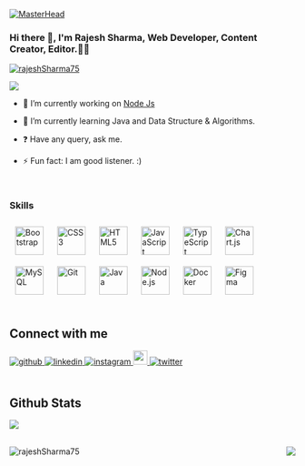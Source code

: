 <!-- <div align="center">
<img src="https://i.gifer.com/R4Rq.gif" align="center" style="width: 100%" />
</div>  -->

[![MasterHead](https://www.arkasoftwares.com/blog/wp-content/uploads/2021/01/header_banner-2.jpg)]()

  
### <div align="left">Hi there 👋, I'm Rajesh Sharma, Web Developer, Content Creator, Editor.👨‍💻 </div>  
  

<p align="left"> <a href="https://github.com/ryo-ma/github-profile-trophy"><img src="https://github-profile-trophy.vercel.app/?username=rajeshSharma75" alt="rajeshSharma75" /></a> </p>
<img src="https://user-images.githubusercontent.com/95478989/198955082-6e78ebb5-e1e4-49f9-8d32-6e5af3984dcd.gif">

- 🔭 I’m currently working on [Node Js](https://nodejs.org)  
  

- 🌱 I’m currently learning Java and Data Structure & Algorithms.   
  

- ❓ Have any query, ask me.  
  

- ⚡ Fun fact: I am good listener. :)  
  

<br/>  






### Skills  
<div align="left">  
<!-- <a href="https://reactjs.org/" target="_blank"><img style="margin: 10px" src="https://profilinator.rishav.dev/skills-assets/react-original-wordmark.svg" alt="React" height="50" /></a>  -->
<a href="https://getbootstrap.com/docs/3.4/javascript/" target="_blank"><img style="margin: 10px" src="https://profilinator.rishav.dev/skills-assets/bootstrap-plain.svg" alt="Bootstrap" height="50" /></a>  
<a href="https://www.w3schools.com/css/" target="_blank"><img style="margin: 10px" src="https://profilinator.rishav.dev/skills-assets/css3-original-wordmark.svg" alt="CSS3" height="50" /></a>  
<a href="https://en.wikipedia.org/wiki/HTML5" target="_blank"><img style="margin: 10px" src="https://profilinator.rishav.dev/skills-assets/html5-original-wordmark.svg" alt="HTML5" height="50" /></a>  
<a href="https://www.javascript.com/" target="_blank"><img style="margin: 10px" src="https://profilinator.rishav.dev/skills-assets/javascript-original.svg" alt="JavaScript" height="50" /></a>  
<a href="https://www.typescriptlang.org/" target="_blank"><img style="margin: 10px" src="https://profilinator.rishav.dev/skills-assets/typescript-original.svg" alt="TypeScript" height="50" /></a>  
<a href="https://www.chartjs.org/" target="_blank"><img style="margin: 10px" src="https://profilinator.rishav.dev/skills-assets/logo-title.svg" alt="Chart.js" height="50" /></a>  
<a href="https://www.mysql.com/" target="_blank"><img style="margin: 10px" src="https://profilinator.rishav.dev/skills-assets/mysql-original-wordmark.svg" alt="MySQL" height="50" /></a>  
<a href="https://github.com/" target="_blank"><img style="margin: 10px" src="https://profilinator.rishav.dev/skills-assets/git-scm-icon.svg" alt="Git" height="50" /></a>  
 <!-- <a href="https://www.tailwindcss.com/" target="_blank"><img style="margin: 10px" src="https://profilinator.rishav.dev/skills-assets/tailwindcss.svg" alt="Tailwind CSS" height="50" /></a>  -->
<a href="https://www.java.com/" target="_blank"><img style="margin: 10px" src="https://profilinator.rishav.dev/skills-assets/java-original-wordmark.svg" alt="Java" height="50" /></a>  
<a href="https://nodejs.org/" target="_blank"><img style="margin: 10px" src="https://profilinator.rishav.dev/skills-assets/nodejs-original-wordmark.svg" alt="Node.js" height="50" /></a>  
 <!-- <a href="https://vuejs.org/" target="_blank"><img style="margin: 10px" src="https://profilinator.rishav.dev/skills-assets/vuejs-original-wordmark.svg" alt="Vue.js" height="50" /></a>   --> 
<a href="https://www.docker.com/" target="_blank"><img style="margin: 10px" src="https://profilinator.rishav.dev/skills-assets/docker-original-wordmark.svg" alt="Docker" height="50" /></a>   
<a href="https://www.figma.com/" target="_blank"><img style="margin: 10px" src="https://profilinator.rishav.dev/skills-assets/figma-icon.svg" alt="Figma" height="50" /></a>  
</div>









<br/>  


## Connect with me  
<div align="left">
<a href="https://github.com/rajeshSharma75" target="_blank">
<img src=https://img.shields.io/badge/github-%2324292e.svg?&style=for-the-badge&logo=github&logoColor=white alt=github style="margin-bottom: 5px;" />
</a>
<a href="https://linkedin.com/in/rajesh-sharma75/" target="_blank">
<img src=https://img.shields.io/badge/linkedin-%231E77B5.svg?&style=for-the-badge&logo=linkedin&logoColor=white alt=linkedin style="margin-bottom: 5px;" />
</a>
<a href="https://instagram.com/raj_sharma75/" target="_blank">
<img src=https://img.shields.io/badge/instagram-%2324292e.svg?&style=for-the-badge&logo=instagram&logoColor=white alt=instagram style="margin-bottom: 5px;" />
</a>  
<a href="https://leetcode.com/sharma75">
  <img src="https://camo.githubusercontent.com/3c610fbb56cb54a4720f012dc4625f721ca5afbdecc30dd1f3380edb2f4fe571/68747470733a2f2f696d672e736869656c64732e696f2f7374617469632f76313f7374796c653d666f722d7468652d6261646765266d6573736167653d4c656574436f646526636f6c6f723d323232323232266c6f676f3d4c656574436f6465266c6f676f436f6c6f723d464641313136266c6162656c3d" height=25>
</a> 
<a href="https://twitter.com/sharma970097/" target="_blank">
<img src=https://img.shields.io/badge/twitter-%2324292e.svg?follow/:sharma970097?label=Follow?&style=for-the-badge&logo=twitter&logoColor=white alt=twitter style="margin-bottom: 5px;" />
</a>  
</div>  
 

<br/>  


## Github Stats  
<div align="left"><img src="https://github-readme-stats.vercel.app/api?username=rajeshSharma75&show_icons=true&count_private=true&hide_border=true" align="center" /></div>  

<br/>  


 

 <div align="left">
  <p><img align="left" src="https://github-readme-stats.vercel.app/api/top-langs?username=rajeshSharma75&show_icons=true&locale=en&layout=compact" alt="rajeshSharma75" /></p>
  </div>

<div align="right">
  
<img src="https://komarev.com/ghpvc/?username=rajeshSharma75&&style=flat-square" align="center" />
</div>  
  

<br/>  

<div align="center"></div>
<br />

<!-- <img src="https://qrangers.com/wp-content/uploads/2021/09/Banner-Introduction-to-3D-Animation.png"> -->




<!-- <img src="https://content-webapi.tuni.fi/image-style/hero/proxy/public/2020-12/JOP_Smart_fullstack_1440_koulutuskortti.png?itok=HNTHWkhs">

<img src="https://mir-s3-cdn-cf.behance.net/project_modules/max_1200/79731568097599.5b50bca477735.jpg"> -->